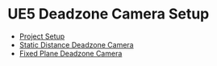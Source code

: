 

# UE5 Deadzone Camera Setup

* [Project Setup](https://www.tanoshi.net/Project-Setup-15f71e71e33980709ececbf6555f0dc7)
* [Static Distance Deadzone Camera](https://www.tanoshi.net/Static-Distance-with-Dead-Zone-15e71e71e33980b7bd49dfa1bc457e5c)
* [Fixed Plane Deadzone Camera](https://www.tanoshi.net/Fixed-Plane-Dead-Zone-16071e71e3398049b08ede672e303f6e)
